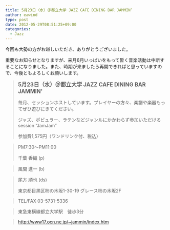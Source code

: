 ```yaml
---
title: 5月23日（水）＠都立大学 JAZZ CAFE DINING BAR JAMMIN’
author: eawind
type: post
date: 2012-05-29T08:51:25+09:00
categories:
  - Jazz
---
```

今回も大勢の方がお越しいただき、ありがとうございました。

重要なお知らせとなりますが、来月6月いっぱいをもって暫く音楽活動は中断することになりました。また、時期が来ましたら再開できればと思っていますので、今後ともよろしくお願いします。

> **<big>5月23日（水）＠都立大学 JAZZ CAFE DINING BAR JAMMIN'</big>**
>
> 毎月、セッションホストしています。プレイヤーの方々、楽譜や楽器もってぜひ遊びにきてください。
>
> ジャズ、ポピュラー、ラテンなどジャンルにかかわらず参加いただけるsession &#8220;JamJam&#8221;
>
> 参加費1,575円（ワンドリンク付、税込）

> PM7:30〜PM11:00
>
> 千葉 香織 (p)

> 風間 進一 (b)

> 尾方 順也 (ds)
>
> 東京都目黒区柿の木坂1-30-19 グレース柿の木坂2F

> TEL/FAX 03-5731-5336

> 東急東横線都立大学駅　徒歩3分

> http://www17.ocn.ne.jp/~jammin/index.htm
